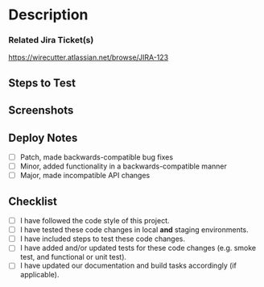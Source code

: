 <!--- Provide a general summary of your changes in the Title above. -->

<!--- PR naming should follow the format of [JIRA ID] Description, e.g.: [JIRA-99] A new feature -->

<!--- Remove any section that does not apply to your PR -->

# Description

<!--- Describe your changes in detail. -->

### Related Jira Ticket(s)

<!--- Please link to the related Jira ticket here: -->

<https://wirecutter.atlassian.net/browse/JIRA-123>

## Steps to Test

<!--- Please describe in detail how you tested your changes. -->

## Screenshots

<!--- Provide screenshots and/or animations of the changes. -->

<!--- Include for desktop, tablet, and mobile (if applicable). -->

## Deploy Notes

<!--- Provide any deployment notes / instructions (if applicable). -->

-   [ ] Patch, made backwards-compatible bug fixes
-   [ ] Minor, added functionality in a backwards-compatible manner
-   [ ] Major, made incompatible API changes

## Checklist

<!--- Go over all the following points, and put an `x` in all the boxes that apply. -->

-   [ ] I have followed the code style of this project.
-   [ ] I have tested these code changes in local **and** staging environments.
-   [ ] I have included steps to test these code changes.
-   [ ] I have added and/or updated tests for these code changes (e.g. smoke test, and functional or unit test).
-   [ ] I have updated our documentation and build tasks accordingly (if applicable).
